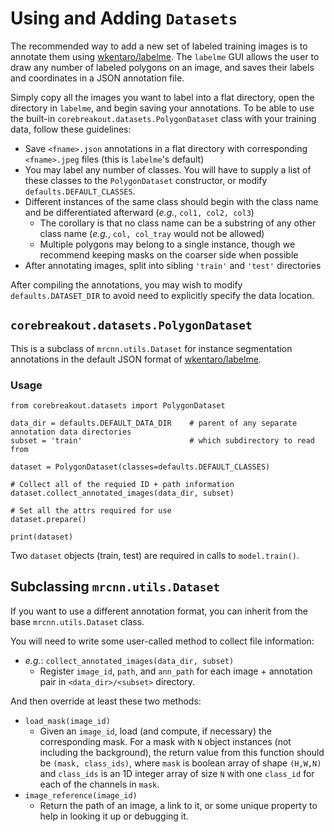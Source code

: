 # Using and Adding `Datasets`

The recommended way to add a new set of labeled training images is to annotate them using [wkentaro/labelme](https://github.com/wkentaro/labelme). The `labelme` GUI allows the user to draw any number of labeled polygons on an image, and saves their labels and coordinates in a JSON annotation file.

Simply copy all the images you want to label into a flat directory, open the directory in `labelme`, and begin saving your annotations. To be able to use the built-in `corebreakout.datasets.PolygonDataset` class with your training data, follow these guidelines:

- Save `<fname>.json` annotations in a flat directory with corresponding `<fname>.jpeg` files (this is `labelme`'s default)
- You may label any number of classes. You will have to supply a list of these classes to the `PolygonDataset` constructor, or modify `defaults.DEFAULT_CLASSES`.
- Different instances of the same class should begin with the class name and be differentiated afterward (*e.g.*, `col1, col2, col3`)
  - The corollary is that no class name can be a substring of any other class name (*e.g.*, `col, col_tray` would not be allowed)
  - Multiple polygons may belong to a single instance, though we recommend keeping masks on the coarser side when possible
- After annotating images, split into sibling `'train'` and `'test'` directories

After compiling the annotations, you may wish to modify `defaults.DATASET_DIR` to avoid need to explicitly specify the data location.

## `corebreakout.datasets.PolygonDataset`

This is a subclass of `mrcnn.utils.Dataset` for instance segmentation annotations in the default JSON format of [wkentaro/labelme](https://github.com/wkentaro/labelme).

### Usage

```
from corebreakout.datasets import PolygonDataset

data_dir = defaults.DEFAULT_DATA_DIR    # parent of any separate annotation data directories
subset = 'train'                        # which subdirectory to read from

dataset = PolygonDataset(classes=defaults.DEFAULT_CLASSES)

# Collect all of the requied ID + path information
dataset.collect_annotated_images(data_dir, subset)

# Set all the attrs required for use
dataset.prepare()

print(dataset)
```

Two `dataset` objects (train, test) are required in calls to `model.train()`.

## Subclassing `mrcnn.utils.Dataset`

If you want to use a different annotation format, you can inherit from the base `mrcnn.utils.Dataset` class.

You will need to write some user-called method to collect file information:
- *e.g.*: `collect_annotated_images(data_dir, subset)`
  - Register `image_id`, `path`, and `ann_path` for each image + annotation pair in `<data_dir>/<subset>` directory.

And then override at least these two methods:
- `load_mask(image_id)`
  - Given an `image_id`, load (and compute, if necessary) the corresponding mask. For a mask with `N` object instances (not including the background), the return value from this function should be `(mask, class_ids)`, where `mask` is boolean array of shape `(H,W,N)` and `class_ids` is an 1D integer array of size `N` with one `class_id` for each of the channels in `mask`.
- `image_reference(image_id)`
  - Return the path of an image, a link to it, or some unique property to help in looking it up or debugging it.
